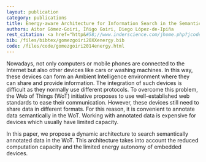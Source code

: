```yaml
--- 
layout: publication
category: publications
title: Energy-aware Architecture for Information Search in the Semantic Web of Things
authors: Aitor Gómez-Goiri, Íñigo Goiri, Diego López-de-Ipiña
rest_citation: <a href="http&#58;//www.inderscience.com/jhome.php?jcode=ijwgs">Journal of Web and Grid Services</a>, (Extending the Internet of Things to the Web of Things). To appear.
bib: /files/bibtex/gomezgoiri20XXenergy.bib
code: /files/code/gomezgoiri2014energy.html
--- 
```


Nowadays, not only computers or mobile phones are connected to the Internet but also other devices like cars or washing machines.
In this way, these devices can form an Ambient Intelligence environment where they can share and provide information.
The integration of such devices is difficult as they normally use different protocols.
To overcome this problem, the Web of Things (WoT) initiative proposes to use well-established web standards to ease their communication.
However, these devices still need to share data in different formats.
For this reason, it is convenient to annotate data semantically in the WoT.
Working with annotated data is expensive for devices which usually have limited capacity.

In this paper, we propose a dynamic architecture to search semantically annotated data in the WoT.
This architecture takes into account the reduced computation capacity and the limited energy autonomy of embedded devices.